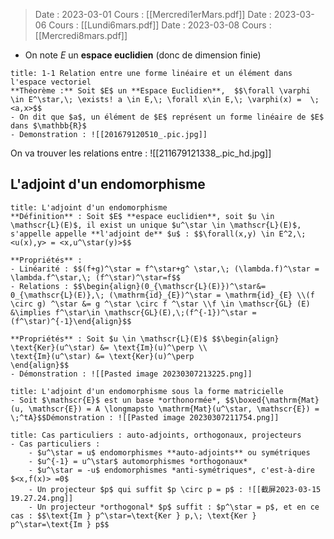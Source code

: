 > Date : 2023-03-01 Cours : [[Mercredi1erMars.pdf]]
> Date : 2023-03-06 Cours : [[Lundi6mars.pdf]]
> Date : 2023-03-08 Cours : [[Mercredi8mars.pdf]]

- On note $E$ un **espace euclidien** (donc de dimension finie)

```ad-note
title: 1-1 Relation entre une forme linéaire et un élément dans l'espace vectoriel
**Théorème :** Soit $E$ un **Espace Euclidien**,  $$\forall \varphi \in E^\star,\; \exists! a \in E,\; \forall x\in E,\; \varphi(x) =  \;<a,x>$$
- On dit que $a$, un élément de $E$ représent un forme linéaire de $E$ dans $\mathbb{R}$
- Demonstration : ![[201679120510_.pic.jpg]]
```
	
On va trouver les relations entre : ![[211679121338_.pic_hd.jpg]]

## L'adjoint d'un endomorphisme
```ad-note
title: L'adjoint d'un endomorphisme
**Définition** : Soit $E$ **espace euclidien**, soit $u \in \mathscr{L}(E)$, il exist un unique $u^\star \in \mathscr{L}(E)$, s'appelle appelle **l'adjoint de** $u$ : $$\forall(x,y) \in E^2,\;<u(x),y> = <x,u^\star(y)>$$

**Propriétés** : 
- Linéarité : $$(f+g)^\star = f^\star+g^ \star,\; (\lambda.f)^\star = \lambda.f^\star,\; (f^\star)^\star=f$$
- Relations : $$\begin{align}(0_{\mathscr{L}(E)})^\star&= 0_{\mathscr{L}(E)},\; (\mathrm{id}_{E})^\star = \mathrm{id}_{E} \\(f \circ g) ^\star &= g ^\star \circ f ^\star \\f \in \mathscr{GL} (E) &\implies f^\star\in \mathscr{GL}(E),\;(f^{-1})^\star = (f^\star)^{-1}\end{align}$$

**Propriétés** : Soit $u \in \mathscr{L}(E)$ $$\begin{align}
\text{Ker}(u^\star) &= \text{Im}(u)^\perp \\
\text{Im}(u^\star) &= \text{Ker}(u)^\perp
\end{align}$$
- Démonstration : ![[Pasted image 20230307213225.png]]
```

```ad-hint
title: L'adjoint d'un endomorphisme sous la forme matricielle
- Soit $\mathscr{E}$ est un base *orthonormée*, $$\boxed{\mathrm{Mat}(u, \mathscr{E}) = A \longmapsto \mathrm{Mat}(u^\star, \mathscr{E}) = \;^tA}$$Démonstration : ![[Pasted image 20230307211754.png]]
```


```ad-note
title: Cas particuliers : auto-adjoints, orthogonaux, projecteurs
- Cas particuliers :
	- $u^\star = u$ endomorphismes **auto-adjoints** ou symétriques
	- $u^{-1} = u^\star$ automorphismes *orthogonaux*
	- $u^\star = -u$ endomorphismes *anti-symétriques*, c'est-à-dire $<x,f(x)> =0$
	- Un projecteur $p$ qui suffit $p \circ p = p$ : ![[截屏2023-03-15 19.27.24.png]]
	- Un projecteur *orthogonal* $p$ suffit : $p^\star = p$, et en ce cas : $$\text{Im } p^\star=\text{Ker } p,\; \text{Ker } p^\star=\text{Im } p$$
```


